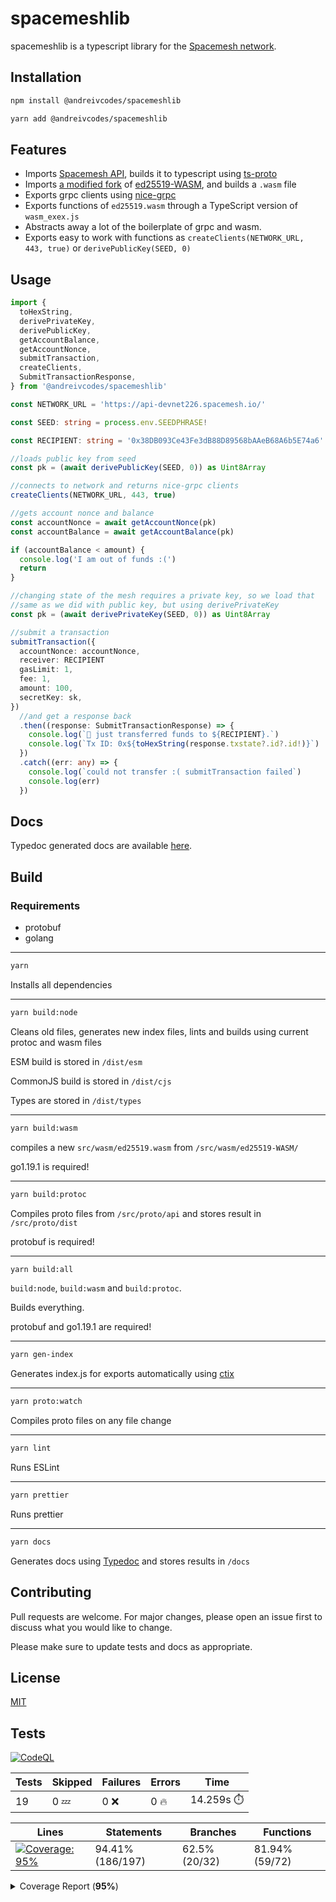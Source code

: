 # spacemeshlib

spacemeshlib is a typescript library for the [Spacemesh network](https://spacemesh.io).

## Installation

```bash
npm install @andreivcodes/spacemeshlib
```

```bash
yarn add @andreivcodes/spacemeshlib
```

## Features

- Imports [Spacemesh API](https://github.com/spacemeshos/api), builds it to typescript using [ts-proto](https://github.com/stephenh/ts-proto)
- Imports [a modified fork](https://github.com/andreivcodes/ed25519-WASM) of [ed25519-WASM](https://github.com/spacemeshos/ed25519-WASM), and builds a `.wasm` file
- Exports grpc clients using [nice-grpc](https://www.npmjs.com/package/nice-grpc#client)
- Exports functions of `ed25519.wasm` through a TypeScript version of `wasm_exex.js`
- Abstracts away a lot of the boilerplate of grpc and wasm.
- Exports easy to work with functions as `createClients(NETWORK_URL, 443, true)` or `derivePublicKey(SEED, 0)`

## Usage

```typescript
import {
  toHexString,
  derivePrivateKey,
  derivePublicKey,
  getAccountBalance,
  getAccountNonce,
  submitTransaction,
  createClients,
  SubmitTransactionResponse,
} from '@andreivcodes/spacemeshlib'

const NETWORK_URL = 'https://api-devnet226.spacemesh.io/'

const SEED: string = process.env.SEEDPHRASE!

const RECIPIENT: string = '0x38DB093Ce43Fe3dB88D89568bAAeB68A6b5E74a6'.slice(2)

//loads public key from seed
const pk = (await derivePublicKey(SEED, 0)) as Uint8Array

//connects to network and returns nice-grpc clients
createClients(NETWORK_URL, 443, true)

//gets account nonce and balance
const accountNonce = await getAccountNonce(pk)
const accountBalance = await getAccountBalance(pk)

if (accountBalance < amount) {
  console.log('I am out of funds :(')
  return
}

//changing state of the mesh requires a private key, so we load that
//same as we did with public key, but using derivePrivateKey
const pk = (await derivePrivateKey(SEED, 0)) as Uint8Array

//submit a transaction
submitTransaction({
  accountNonce: accountNonce,
  receiver: RECIPIENT
  gasLimit: 1,
  fee: 1,
  amount: 100,
  secretKey: sk,
})
  //and get a response back
  .then((response: SubmitTransactionResponse) => {
    console.log(`💸 just transferred funds to ${RECIPIENT}.`)
    console.log(`Tx ID: 0x${toHexString(response.txstate?.id?.id!)}`)
  })
  .catch((err: any) => {
    console.log(`could not transfer :( submitTransaction failed`)
    console.log(err)
  })
```

## Docs

Typedoc generated docs are available [here](https://andreivcodes.github.io/spacemeshlib/).

## Build

### Requirements

- protobuf
- golang

---

```bash
yarn
```

Installs all dependencies

---

```bash
yarn build:node
```

Cleans old files, generates new index files, lints and builds using current protoc and wasm files

ESM build is stored in `/dist/esm`

CommonJS build is stored in `/dist/cjs`

Types are stored in `/dist/types`

---

```bash
yarn build:wasm
```

compiles a new `src/wasm/ed25519.wasm` from `/src/wasm/ed25519-WASM/`

go1.19.1 is required!

---

```bash
yarn build:protoc
```

Compiles proto files from `/src/proto/api` and stores result in `/src/proto/dist`

protobuf is required!

---

```bash
yarn build:all
```

`build:node`, `build:wasm` and `build:protoc`.

Builds everything.

protobuf and go1.19.1 are required!

---

```bash
yarn gen-index
```

Generates index.js for exports automatically using [ctix](https://imjuni.github.io/ctix/)

---

```bash
yarn proto:watch
```

Compiles proto files on any file change

---

```bash
yarn lint
```

Runs ESLint

---

```bash
yarn prettier
```

Runs prettier

---

```bash
yarn docs
```

Generates docs using [Typedoc](https://typedoc.org) and stores results in `/docs`

## Contributing

Pull requests are welcome. For major changes, please open an issue first to discuss what you would like to change.

Please make sure to update tests and docs as appropriate.

## License

[MIT](https://choosealicense.com/licenses/mit/)

## Tests

[![CodeQL](https://github.com/andreivcodes/spacemeshlib/actions/workflows/codeql-analysis.yml/badge.svg?branch=main)](https://github.com/andreivcodes/spacemeshlib/actions/workflows/codeql-analysis.yml)

| Tests | Skipped | Failures | Errors | Time |
| ----- | ------- | -------- | -------- | ------------------ |
| 19 | 0 :zzz: | 0 :x: | 0 :fire: | 14.259s :stopwatch: |


| Lines | Statements | Branches | Functions |
| ----- | ------- | -------- | -------- |
| <a href="https://github.com/andreivcodes/spacemeshlib/blob/2a4039f1ba4365e35b31a2d6a07e09817b1336d5/README.md"><img alt="Coverage: 95%" src="https://img.shields.io/badge/Coverage-95%25-brightgreen.svg" /></a><br/> | 94.41% (186/197) | 62.5% (20/32) | 81.94% (59/72) |


<details><summary>Coverage Report (<b>95%</b>)</summary><table><tr><th>File</th><th>% Stmts</th><th>% Branch</th><th>% Funcs</th><th>% Lines</th><th>Uncovered Line #s</th></tr><tbody><tr><td><b>All files</b></td><td><b>94.41</b></td><td><b>62.5</b></td><td><b>81.94</b></td><td><b>95.13</b></td><td></td></tr><tr><td><!-- Jest Coverage Comment --> <a href="https://github.com/andreivcodes/spacemeshlib/blob/2a4039f1ba4365e35b31a2d6a07e09817b1336d5/clients.ts">clients.ts</a></td><td>100</td><td>50</td><td>100</td><td>100</td><td><a href="https://github.com/andreivcodes/spacemeshlib/blob/2a4039f1ba4365e35b31a2d6a07e09817b1336d5/clients.ts#L16-L34">1634</a></td></tr><tr><td><!-- Jest Coverage Comment --> <a href="https://github.com/andreivcodes/spacemeshlib/blob/2a4039f1ba4365e35b31a2d6a07e09817b1336d5/crypto.ts">crypto.ts</a></td><td>91.86</td><td>100</td><td>80</td><td>90.41</td><td><a href="https://github.com/andreivcodes/spacemeshlib/blob/2a4039f1ba4365e35b31a2d6a07e09817b1336d5/crypto.ts#L32">32</a>, <a href="https://github.com/andreivcodes/spacemeshlib/blob/2a4039f1ba4365e35b31a2d6a07e09817b1336d5/crypto.ts#L47">47</a>, <a href="https://github.com/andreivcodes/spacemeshlib/blob/2a4039f1ba4365e35b31a2d6a07e09817b1336d5/crypto.ts#L64">64</a>, <a href="https://github.com/andreivcodes/spacemeshlib/blob/2a4039f1ba4365e35b31a2d6a07e09817b1336d5/crypto.ts#L81">81</a>, <a href="https://github.com/andreivcodes/spacemeshlib/blob/2a4039f1ba4365e35b31a2d6a07e09817b1336d5/crypto.ts#L99">99</a>, <a href="https://github.com/andreivcodes/spacemeshlib/blob/2a4039f1ba4365e35b31a2d6a07e09817b1336d5/crypto.ts#L118">118</a>, <a href="https://github.com/andreivcodes/spacemeshlib/blob/2a4039f1ba4365e35b31a2d6a07e09817b1336d5/crypto.ts#L175">175</a></td></tr><tr><td><!-- Jest Coverage Comment --> <a href="https://github.com/andreivcodes/spacemeshlib/blob/2a4039f1ba4365e35b31a2d6a07e09817b1336d5/global_state.ts">global_state.ts</a></td><td>90.32</td><td>65.21</td><td>100</td><td>100</td><td><a href="https://github.com/andreivcodes/spacemeshlib/blob/2a4039f1ba4365e35b31a2d6a07e09817b1336d5/global_state.ts#L10-L67">10<!-- Jest Coverage Comment -->67</a></td></tr><tr><td><!-- Jest Coverage Comment --> <a href="https://github.com/andreivcodes/spacemeshlib/blob/2a4039f1ba4365e35b31a2d6a07e09817b1336d5/index.ts">index.ts</a></td><td>100</td><td>100</td><td>72.72</td><td>100</td><td><!-- Jest Coverage Comment --></td></tr><tr><td> <!-- Jest Coverage Comment --><a href="https://github.com/andreivcodes/spacemeshlib/blob/2a4039f1ba4365e35b31a2d6a07e09817b1336d5/tx.ts">tx.ts</a></td><td>90</td><td>0</td><td>100</td><td>100</td><td><a href="https://github.com/andreivcodes/spacemeshlib/blob/2a4039f1ba4365e35b31a2d6a07e09817b1336d5/tx.ts#L20">20</a></td></tr><tr><td> <!-- Jest Coverage Comment --><a href="https://github.com/andreivcodes/spacemeshlib/blob/2a4039f1ba4365e35b31a2d6a07e09817b1336d5/utils.ts">utils.ts</a></td><td>100</td><td>100</td><td>100</td><td>100</td><td></td></tr></tbody></table></details>
